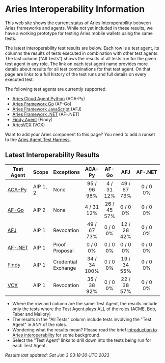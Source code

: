 # Aries Interoperability Information


This web site shows the current status of Aries Interoperability between Aries frameworks and agents. While
not yet included in these results, we have a working prototype for testing Aries mobile wallets using the
same tests.

The latest interoperability test results are below. Each row is a test agent, its columns
the results of tests executed in combination with other test agents.
The last column ("All Tests") shows the results of all tests run for the given test agent in any role. The link on each test
agent name provides more details about results for all test combinations for that test agent. On
that page are links to a full history of the test runs and full details on every executed test. 

The following test agents are currently supported:

- [Aries Cloud Agent Python](https://github.com/hyperledger/aries-cloudagent-python) (ACA-Py)
- [Aries Framework Go](https://github.com/hyperledger/aries-framework-go) (AF-Go)
- [Aries Framework JavaScript](https://github.com/hyperledger/aries-framework-javascript) (AFJ)
- [Aries Framework .NET](https://github.com/hyperledger/aries-framework-dotnet) (AF-.NET)
- [Findy Agent](https://github.com/findy-network/findy-agent) (Findy)
- [AriesVCX](https://github.com/hyperledger/aries-vcx) (VCX)

Want to add your Aries component to this page? You need to add a runset to the
[Aries Agent Test Harness](https://github.com/hyperledger/aries-agent-test-harness).

## Latest Interoperability Results

| Test Agent | Scope | Exceptions | ACA-Py | AF-Go | AFJ | AF-.NET | Findy | VCX | **All Tests** |
| ----- | ----- | ----- | :----: | :----: | :----: | :----: | :----: | :----: | :----: |
| [ACA-Py](acapy.md)| AIP 1, 2 | None | 95 / 96<br>98% | 4 / 31<br>12% | 49 / 67<br>73% | 0 / 0<br>0% | 34 / 34<br>100% | 35 / 38<br>92% | **217 / 266<br>81%** |
| [AF-Go](afgo.md)| AIP 2 | None | 4 / 31<br>12% | 26 / 45<br>57% | 0 / 0<br>0% | 0 / 0<br>0% | 0 / 0<br>0% | 0 / 0<br>0% | **30 / 76<br>39%** |
| [AFJ](javascript.md)| AIP 1 | Revocation | 49 / 67<br>73% | 0 / 0<br>0% | 12 / 28<br>42% | 0 / 0<br>0% | 19 / 34<br>55% | 22 / 38<br>57% | **102 / 167<br>61%** |
| [AF-.NET](dotnet.md)| AIP 1 | Proof Proposal | 0 / 0<br>0% | 0 / 0<br>0% | 0 / 0<br>0% | 0 / 0<br>0% | 0 / 0<br>0% | 0 / 0<br>0% | **0 / 0<br>0%** |
| [Findy](findy.md)| AIP 1 | Credential Exchange | 34 / 34<br>100% | 0 / 0<br>0% | 19 / 34<br>55% | 0 / 0<br>0% | 17 / 17<br>100% | 0 / 0<br>0% | **70 / 85<br>82%** |
| [VCX](aries-vcx.md)| AIP 1 | Revocation | 35 / 38<br>92% | 0 / 0<br>0% | 22 / 38<br>57% | 0 / 0<br>0% | 0 / 0<br>0% | 19 / 20<br>95% | **76 / 96<br>79%** |

- Where the row and column are the same Test Agent, the results include only the tests where the Test Agent plays ALL of the roles (ACME, Bob, Faber and Mallory)
- The results in the "All Tests" column include tests involving the "Test Agent" in ANY of the roles.
- Wondering what the results mean? Please read the brief [introduction to Aries interoperability](aries-interop-intro.md) for some background.
- Select the "Test Agent" links to drill down into the tests being run for each Test Agent.


*Results last updated: Sat Jun 3 03:18:30 UTC 2023*

